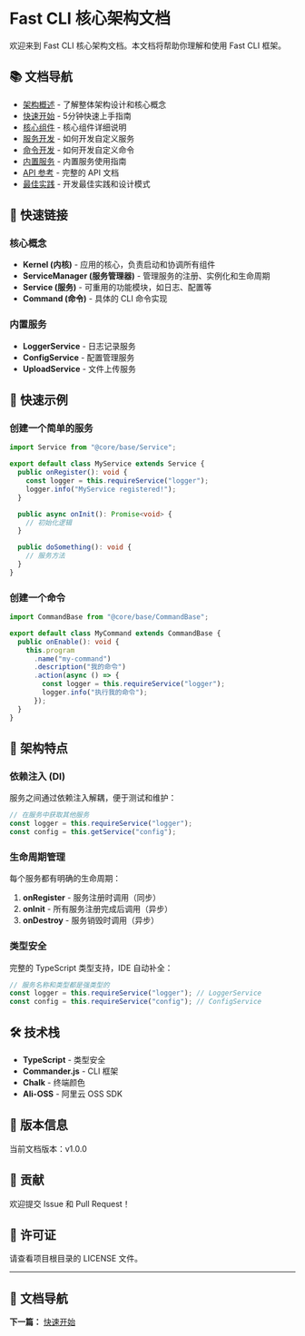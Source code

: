 # Fast CLI 核心架构文档

欢迎来到 Fast CLI 核心架构文档。本文档将帮助你理解和使用 Fast CLI 框架。

## 📚 文档导航

- [架构概述](./ARCHITECTURE.md) - 了解整体架构设计和核心概念
- [快速开始](./GETTING_STARTED.md) - 5分钟快速上手指南
- [核心组件](./CORE_COMPONENTS.md) - 核心组件详细说明
- [服务开发](./SERVICE_DEVELOPMENT.md) - 如何开发自定义服务
- [命令开发](./COMMAND_DEVELOPMENT.md) - 如何开发自定义命令
- [内置服务](./BUILT_IN_SERVICES.md) - 内置服务使用指南
- [API 参考](./API_REFERENCE.md) - 完整的 API 文档
- [最佳实践](./BEST_PRACTICES.md) - 开发最佳实践和设计模式

## 🚀 快速链接

### 核心概念

- **Kernel (内核)** - 应用的核心，负责启动和协调所有组件
- **ServiceManager (服务管理器)** - 管理服务的注册、实例化和生命周期
- **Service (服务)** - 可重用的功能模块，如日志、配置等
- **Command (命令)** - 具体的 CLI 命令实现

### 内置服务

- **LoggerService** - 日志记录服务
- **ConfigService** - 配置管理服务
- **UploadService** - 文件上传服务

## 🎯 快速示例

### 创建一个简单的服务

```typescript
import Service from "@core/base/Service";

export default class MyService extends Service {
  public onRegister(): void {
    const logger = this.requireService("logger");
    logger.info("MyService registered!");
  }

  public async onInit(): Promise<void> {
    // 初始化逻辑
  }

  public doSomething(): void {
    // 服务方法
  }
}
```

### 创建一个命令

```typescript
import CommandBase from "@core/base/CommandBase";

export default class MyCommand extends CommandBase {
  public onEnable(): void {
    this.program
      .name("my-command")
      .description("我的命令")
      .action(async () => {
        const logger = this.requireService("logger");
        logger.info("执行我的命令");
      });
  }
}
```

## 📖 架构特点

### 依赖注入 (DI)

服务之间通过依赖注入解耦，便于测试和维护：

```typescript
// 在服务中获取其他服务
const logger = this.requireService("logger");
const config = this.getService("config");
```

### 生命周期管理

每个服务都有明确的生命周期：

1. **onRegister** - 服务注册时调用（同步）
2. **onInit** - 所有服务注册完成后调用（异步）
3. **onDestroy** - 服务销毁时调用（异步）

### 类型安全

完整的 TypeScript 类型支持，IDE 自动补全：

```typescript
// 服务名称和类型都是强类型的
const logger = this.requireService("logger"); // LoggerService
const config = this.requireService("config"); // ConfigService
```

## 🛠️ 技术栈

- **TypeScript** - 类型安全
- **Commander.js** - CLI 框架
- **Chalk** - 终端颜色
- **Ali-OSS** - 阿里云 OSS SDK

## 📝 版本信息

当前文档版本：v1.0.0

## 🤝 贡献

欢迎提交 Issue 和 Pull Request！

## 📄 许可证

请查看项目根目录的 LICENSE 文件。

---

## 📖 文档导航

**下一篇：** [快速开始](./GETTING_STARTED.md)
